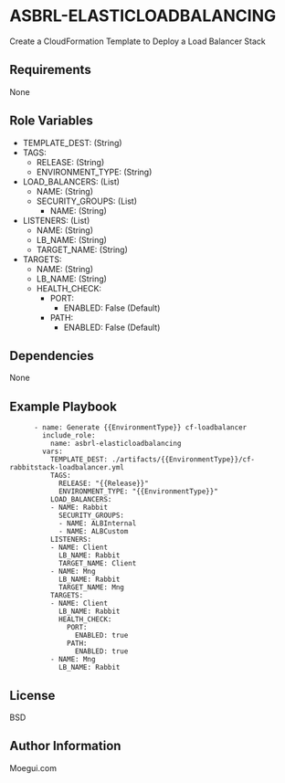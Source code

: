 ASBRL-ELASTICLOADBALANCING
=========

Create a CloudFormation Template to Deploy a Load Balancer Stack

Requirements
------------

None


Role Variables
--------------

- TEMPLATE_DEST: (String)
- TAGS:
    - RELEASE: (String)
    - ENVIRONMENT_TYPE: (String)
- LOAD_BALANCERS: (List)
  - NAME: (String)
  - SECURITY_GROUPS: (List)
    - NAME: (String)
- LISTENERS: (List)
  - NAME: (String)
  - LB_NAME: (String)
  - TARGET_NAME: (String)
- TARGETS:
  - NAME: (String)
  - LB_NAME: (String)
  - HEALTH_CHECK:
    - PORT:
      - ENABLED: False (Default)
    - PATH:
      - ENABLED: False (Default)


Dependencies
------------

None

Example Playbook
----------------

          - name: Generate {{EnvironmentType}} cf-loadbalancer
            include_role:
              name: asbrl-elasticloadbalancing
            vars:
              TEMPLATE_DEST: ./artifacts/{{EnvironmentType}}/cf-rabbitstack-loadbalancer.yml
              TAGS:
                RELEASE: "{{Release}}"
                ENVIRONMENT_TYPE: "{{EnvironmentType}}"
              LOAD_BALANCERS:
              - NAME: Rabbit
                SECURITY_GROUPS:
                - NAME: ALBInternal
                - NAME: ALBCustom
              LISTENERS:
              - NAME: Client
                LB_NAME: Rabbit
                TARGET_NAME: Client
              - NAME: Mng
                LB_NAME: Rabbit
                TARGET_NAME: Mng
              TARGETS:
              - NAME: Client
                LB_NAME: Rabbit
                HEALTH_CHECK:
                  PORT:
                    ENABLED: true
                  PATH:
                    ENABLED: true
              - NAME: Mng
                LB_NAME: Rabbit

            
License
-------

BSD

Author Information
------------------

Moegui.com
